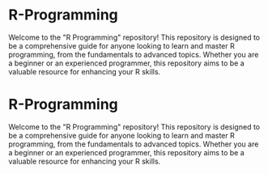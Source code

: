 # R-Programming
Welcome to the "R Programming" repository! This repository is designed to be a comprehensive guide for anyone looking to learn and master R programming, from the fundamentals to advanced topics. Whether you are a beginner or an experienced programmer, this repository aims to be a valuable resource for enhancing your R skills.
# R-Programming
Welcome to the "R Programming" repository! This repository is designed to be a comprehensive guide for anyone looking to learn and master R programming, from the fundamentals to advanced topics. Whether you are a beginner or an experienced programmer, this repository aims to be a valuable resource for enhancing your R skills.
